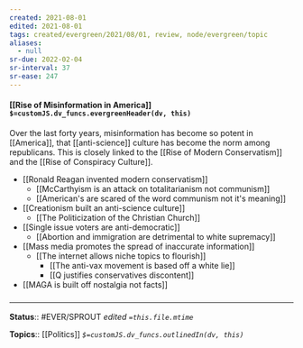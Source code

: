```yaml
---
created: 2021-08-01
edited: 2021-08-01
tags: created/evergreen/2021/08/01, review, node/evergreen/topic
aliases:
  - null
sr-due: 2022-02-04
sr-interval: 37
sr-ease: 247
---
```


#### [[Rise of Misinformation in America]] `$=customJS.dv_funcs.evergreenHeader(dv, this)`

Over the last forty years, misinformation has become so potent in [[America]], that [[anti-science]] culture has become the norm among republicans. This is closely linked to the [[Rise of Modern Conservatism]] and the [[Rise of Conspiracy Culture]].

- [[Ronald Reagan invented modern conservatism]]
	- [[McCarthyism is an attack on totalitarianism not communism]]
	- [[American's are scared of the word communism not it's meaning]]
- [[Creationism built an anti-science culture]]
	- [[The Politicization of the Christian Church]]
- [[Single issue voters are anti-democratic]]
	- [[Abortion and immigration are detrimental to white supremacy]]
- [[Mass media promotes the spread of inaccurate information]]
    - [[The internet allows niche topics to flourish]]
        - [[The anti-vax movement is based off a white lie]]
        - [[Q justifies conservatives discontent]]
- [[MAGA is built off nostalgia not facts]]

### <hr class="dataviews"/>

**Status**:: #EVER/SPROUT 
*edited `=this.file.mtime`*

**Topics**:: [[Politics]]
*`$=customJS.dv_funcs.outlinedIn(dv, this)`*

